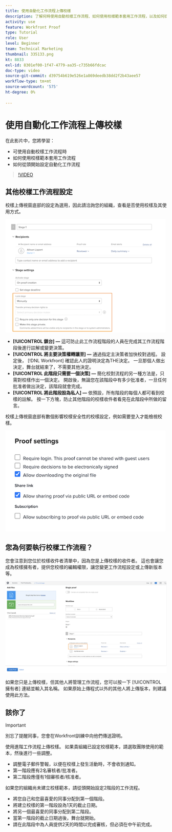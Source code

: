 ```yaml
---
title: 使用自動化工作流程上傳校樣
description: 了解何時使用自動校樣工作流程、如何使用校樣範本套用工作流程，以及如何從頭開始設定自動化工作流程。
activity: use
feature: Workfront Proof
type: Tutorial
role: User
level: Beginner
team: Technical Marketing
thumbnail: 335133.png
kt: 8833
exl-id: 8301ef00-1f47-4779-aa35-c735b66fdcac
doc-type: video
source-git-commit: d39754b619e526e1a869deedb38dd2f2b43aee57
workflow-type: tm+mt
source-wordcount: '575'
ht-degree: 0%

---
```


# 使用自動化工作流程上傳校樣

在此影片中，您將學習：

* 可使用自動校樣工作流程時
* 如何使用校樣範本套用工作流程
* 如何從頭開始設定自動化工作流程

>[!VIDEO](https://video.tv.adobe.com/v/335133/?quality=12)



## 其他校樣工作流程設定

校樣上傳視窗底部的設定為選用，因此請洽詢您的組織，查看是否使用校樣及其使用方式。

![的影像 [!UICONTROL 新校樣 ]窗口 [!UICONTROL 舞台設定] 突出顯示。](assets/additional-proof-workflow-settings.png)

* **[!UICONTROL 鎖台] —** 這可防止此工作流程階段的人員在完成其工作流程階段後進行註解或變更決策。
* **[!UICONTROL 將主要決策權轉讓至] —** 通過指定主決策者加快校對過程。 設定後， [!DNL Workfront] 確認此人的證明決定為THE決定。 一旦那個人做出決定，舞台就結束了，不需要其他決定。
* **[!UICONTROL 此階段只需要一個決策] —** 簡化校對流程的另一種方法是，只需對校樣作出一個決定。 開啟後，無論您在該階段中有多少批准者，一旦任何批准者做出決定，該階段就會完成。
* **[!UICONTROL 將此階段設為私人] —** 依預設，所有階段的每個人都可看到校樣的註解。 按一下方塊，防止其他階段的校樣收件者看見在此階段中所做的留言。

校樣上傳視窗底部有數個影響校樣安全性的校樣設定，例如需要登入才能檢視校樣。

<!--
Learn more about these in the Proof settings section of the Configure a proof article.
-->

![的影像 [!UICONTROL 校樣設定] 校樣上傳視窗的區段。](assets/additional-proof-workflow-settings-2.png)

<!--
### Learn more
* Automated workflow overview
* Automated workflow stages overview
-->

<!--
### Guides
* Plan an advanced workflow worksheet
-->

## 您為何要執行校樣工作流程？

您會注意到您位於校樣收件者清單中，因為您是上傳校樣的收件者。 這也會讓您成為校樣擁有者，提供您校樣的編輯權限，讓您變更工作流程設定或上傳新版本等。

![校樣上傳視窗的影像，收件者清單中醒目顯示校樣擁有者。](assets/proof-owner.png)

如果您只是上傳校樣，但其他人將管理工作流程，您可以按一下 [!UICONTROL 擁有者] 連結並輸入其名稱。 如果原始上傳程式以外的其他人將上傳版本，則建議使用此方法。

## 該你了

>[!IMPORTANT]
>
>別忘了提醒同事，您會在Workfront訓練中向他們傳送證明。


使用進階工作流程上傳校樣。 如果貴組織已設定校樣範本，請選取團隊使用的範本，然後進行一些調整。

* 調整電子郵件警報，以便在校樣上發生活動時，不會收到通知。
* 第一階段應有2名審核者/批准者。
* 第二階段應僅有1個審核者/核准者。

如果您的組織尚未建立校樣範本，請從頭開始設定2階段的工作流程。

* 將您自己和您最喜愛的同事分配到第一個階段。
* 將建立校樣的第一階段設為1天的截止日期。
* 將另一個最喜愛的同事分配到第二階段。
* 當第一階段的截止日期過後，舞台就開始。
* 請在此階段中為人員提供2天的時間以完成審核，但必須在中午前完成。


